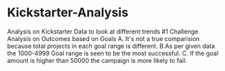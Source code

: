 # Kickstarter-Analysis
Analysis on Kickstarter Data to look at different trends
#1 Challenge 
Analysis on Outcomes based on Goals
  A. It's not a true comparision because total projects in each goal range is different.
  B.As per given data the 1000-4999 Goal range is seen to be the most successful.
  C. If the goal amount is higher than 50000 the campaign is more likely to fail.

